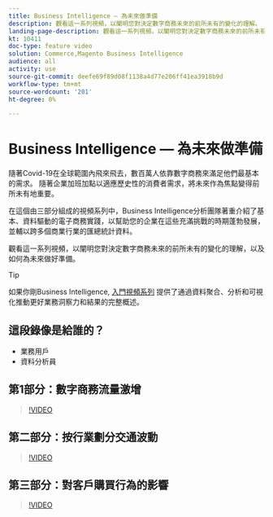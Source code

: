 ```yaml
---
title: Business Intelligence — 為未來做準備
description: 觀看這一系列視頻，以闡明您對決定數字商務未來的前所未有的變化的理解。
landing-page-description: 觀看這一系列視頻，以闡明您對決定數字商務未來的前所未有的變化的理解。
kt: 10411
doc-type: feature video
solution: Commerce,Magento Business Intelligence
audience: all
activity: use
source-git-commit: deefe69f89d08f1138a4d77e206ff41ea3918b9d
workflow-type: tm+mt
source-wordcount: '201'
ht-degree: 0%

---
```


# Business Intelligence — 為未來做準備

隨著Covid-19在全球範圍內飛來飛去，數百萬人依靠數字商務來滿足他們最基本的需求。 隨著企業加班加點以適應歷史性的消費者需求，將未來作為焦點變得前所未有地重要。

在這個由三部分組成的視頻系列中，Business Intelligence分析團隊著重介紹了基本、資料驅動的電子商務實踐，以幫助您的企業在這些充滿挑戰的時期蓬勃發展，並輔以跨多個商業行業的匯總統計資料。

觀看這一系列視頻，以闡明您對決定數字商務未來的前所未有的變化的理解，以及如何為未來做好準備。

>[!TIP]
>
>如果你剛Business Intelligence, [入門視頻系列](1-overview.md) 提供了通過資料聚合、分析和可視化推動更好業務洞察力和結果的完整概述。

## 這段錄像是給誰的？

- 業務用戶
- 資料分析員

## 第1部分：數字商務流量激增

>[!VIDEO](https://video.tv.adobe.com/v/342498?quality=12&learn=on)

## 第二部分：按行業劃分交通波動

>[!VIDEO](https://video.tv.adobe.com/v/342499?quality=12&learn=on)

## 第三部分：對客戶購買行為的影響

>[!VIDEO](https://video.tv.adobe.com/v/342500?quality=12&learn=on)
